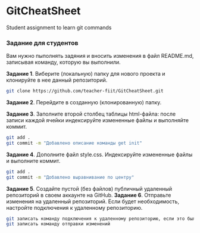 # GitCheatSheet

Student assignment to learn git commands

### Задание для студентов

Вам нужно пыполнять задяния и вносить изменения в файл README.md, записывая команду, которую вы выполнили.

**Задание 1**. Виберите (локальную) папку для нового проекта и клонируйте в нее данный репозиторий.

```sh
git clone https://github.com/teacher-fiit/GitCheatSheet.git
```

**Задание 2**. Перейдите в созданную (клонированную) папку.

**Задание 3**. Заполните второй столбец таблицы html-файла: после записи каждой ячейки индексируйте измененные файлы и выполняйте коммит.

```sh
git add .
git commit -m "Добавлено описание команды get init"
```

**Задание 4**. Дополните файл style.css. Индексируйте измененные файлы и выполните коммит.

```sh
git add .
git commit -m "Добавлено выравнивание по центру"
```

**Задание 5**. Создайте пустой (без файлов) публичный удаленный репозиторий в своем аккаунте на GitHub.
**Задание 6**. Отправьте изменения на удаленный репозиторий. Если будет необходимость, настройте подключения к удаленному репозиторию.

```sh
git записать команду подключения к удаленному репозиторию, если это было необходимо
git записать команду отправки изменений
```

